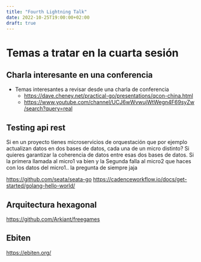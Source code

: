 ```yaml
---
title: "Fourth Lightning Talk"
date: 2022-10-25T19:00:00+02:00
draft: true
---
```


# Temas a tratar en la cuarta sesión

## Charla interesante en una conferencia
- Temas interesantes a revisar desde una charla de conferencia
  - https://dave.cheney.net/practical-go/presentations/qcon-china.html
  - https://www.youtube.com/channel/UCJ6wWvwujWtWegn4F69syZw/search?query=real

## Testing api rest
Si en un proyecto tienes microservicios de orquestación que por ejemplo actualizan datos en dos bases de datos, cada una de un micro distinto? Si quieres garantizar la coherencia de datos entre esas dos bases de datos. Si la primera llamada al micro1 va bien y la Segunda falla al micro2 que haces con los datos del micro1.. la pregunta de siempre jaja

https://github.com/seata/seata-go
https://cadenceworkflow.io/docs/get-started/golang-hello-world/

## Arquitectura hexagonal
https://github.com/Arkiant/freegames

## Ebiten
https://ebiten.org/
